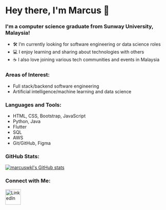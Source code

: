 # Hey there, I'm Marcus 👋

### I'm a computer science graduate from Sunway University, Malaysia!

- 🛠 I’m currently looking for software engineering or data science roles
- 💻 I enjoy learning and sharing about technologies with others
- ☕ I also love joining various tech communities and events in Malaysia

### Areas of Interest:

- Full stack/backend software engineering
- Artificial intelligence/machine learning and data science

### Languages and Tools:

- HTML, CSS, Bootstrap, JavaScript
- Python, Java
- Flutter
- SQL
- AWS
- Git/GitHub, Figma

### GitHub Stats:

[![marcuswkl's GitHub stats](https://github-readme-stats.vercel.app/api?username=marcuswkl&hide=stars,issues,contribs&count_private=true&show_icons=true&theme=dark)](https://github.com/anuraghazra/github-readme-stats)

### Connect with Me:

[<img alt="LinkedIn" width="48px" src="https://brand.linkedin.com/content/dam/me/brand/en-us/brand-home/logos/In-Blue-Logo.png.original.png" style="padding-right:10px;" />](https://linkedin.com/in/marcuswkl)
